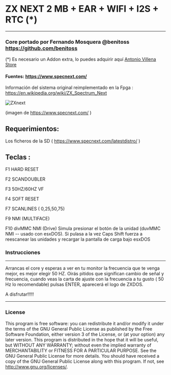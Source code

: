 # ZX NEXT 2 MB + EAR + WIFI + I2S + RTC  (*)
--------------------------------------------------
### Core portado por Fernando Mosquera @benitoss https://github.com/benitoss

(*) Es necesario un Addon extra, lo puedes adquirir aquí [Antonio Villena Store](https://www.antoniovillena.es/store)

#### Fuentes: https://www.specnext.com/ 
Información del sistema original reimplementado en la Fpga : https://en.wikipedia.org/wiki/ZX_Spectrum_Next 

![ZXnext](https://user-images.githubusercontent.com/31018768/80793839-80c67100-8b98-11ea-9f41-6a14665c122c.jpg)

(imagen de https://www.specnext.com/ )

Requerimientos:
---------------------------------------------------
Los ficheros de la SD ( https://www.specnext.com/latestdistro/ )

Teclas :
---------------------------------------------------

F1 HARD RESET

F2 SCANDOUBLER

F3 50HZ/60HZ VF

F4 SOFT RESET

F7 SCANLINES ( 0,25,50,75)

F9 NMI (MULTIFACE)

F10 divMMC NMI (Drive) Simula presionar el botón de la unidad (duvMMC NMI -- usado con esxDOS). Si pulasa a la vez Caps Shift fuerza a reescanear las unidades y recargar la pantalla de carga bajo esxDOS

### Instrucciones
--------------------------------------------------------

Arrancas el core y esperas a ver en tu monitor la frecuencia que te venga mejor, es mejor elegir 50 HZ. Oirás pitidos que significan cambio de señal y frecuencia, cuando veas la carta de ajuste con la frecuencia
a tu gusto ( 50 Hz lo recomendable) pulsas ENTER, aparecerá el logo de ZXDOS.

A disfrutar!!!!!

---------------------------------------------------
### License


This program is free software: you can redistribute it and/or modify it under the terms of the GNU General Public License as published by the Free Software Foundation, either version 3 of the License, or (at your option) any later version.
This program is distributed in the hope that it will be useful, but WITHOUT ANY WARRANTY; without even the implied warranty of MERCHANTABILITY or FITNESS FOR A PARTICULAR PURPOSE. See the GNU General Public License for more details.
You should have received a copy of the GNU General Public License along with this program. If not, see http://www.gnu.org/licenses/.
